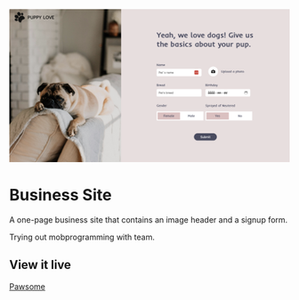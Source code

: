 <img src="/code/assets/screenshot.png" alt="Screenshot Hero">

# Business Site

A one-page business site that contains an image header and a signup form.

Trying out mobprogramming with team.

## View it live

[Pawsome](https://technigo-project-business-site.netlify.app)

